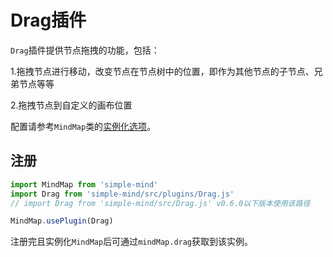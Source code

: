 # Drag插件

`Drag`插件提供节点拖拽的功能，包括：

1.拖拽节点进行移动，改变节点在节点树中的位置，即作为其他节点的子节点、兄弟节点等等

2.拖拽节点到自定义的画布位置

配置请参考`MindMap`类的[实例化选项](/mind-map/#/doc/zh/constructor)。

## 注册

```js
import MindMap from 'simple-mind'
import Drag from 'simple-mind/src/plugins/Drag.js'
// import Drag from 'simple-mind/src/Drag.js' v0.6.0以下版本使用该路径

MindMap.usePlugin(Drag)
```

注册完且实例化`MindMap`后可通过`mindMap.drag`获取到该实例。

